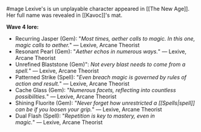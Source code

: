 #mage
Lexive's is un unplayable character appeared in [[The New Age]]. Her full name was revealed in [[Kavoc]]'s mat.

__Wave 4 lore:__
+ Recurring Jasper (Gem): "_Most times, aether calls to magic. In this one, magic calls to aether._" ― Lexive, Arcane Theorist
+ Resonant Pearl (Gem): "_Aether echos in numerous ways._" ― Lexive, Arcane Theorist
+ Unrefined Blaststone (Gem)": _Not every blast needs to come from a spell._" ― Lexive, Arcane Theorist
+ Patterned Strike (Spell): "_Even breach magic is governed by rules of action and result._" ― Lexive, Arcane Theorist
+ Cache Glass (Gem): "_Numerous facets, reflecting into countless possibilities._" ― Lexive, Arcane Theorist
+ Shining Fluorite (Gem): "_Never forget how unrestricted a [[Spells|spell]] can be if you loosen your grip._" ― Lexive, Arcane Theorist
+ Dual Flash (Spell): "_Repetition is key to mastery, even in magic._" ― Lexive, Arcane Theorist
